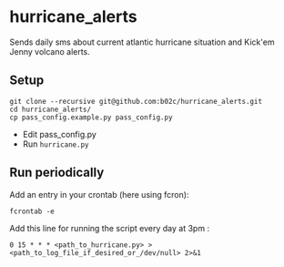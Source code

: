 # hurricane_alerts
Sends daily sms about current atlantic hurricane situation and Kick'em Jenny volcano alerts.

## Setup
```
git clone --recursive git@github.com:b02c/hurricane_alerts.git
cd hurricane_alerts/
cp pass_config.example.py pass_config.py
```
* Edit pass_config.py
* Run `hurricane.py`

## Run periodically
Add an entry in your crontab (here using fcron):
```
fcrontab -e
```
Add this line for running the script every day at 3pm :
```
0 15 * * * <path_to_hurricane.py> > <path_to_log_file_if_desired_or_/dev/null> 2>&1
```